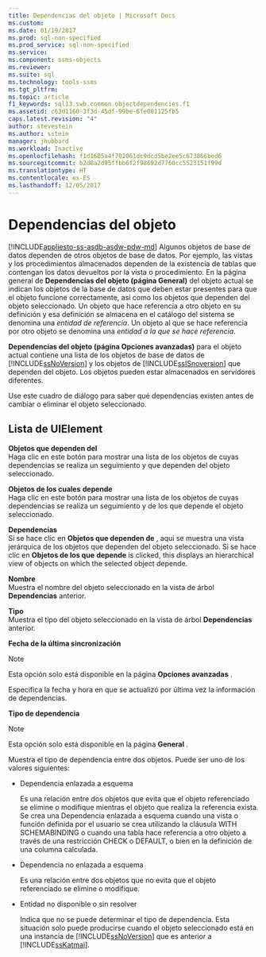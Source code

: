 ```yaml
---
title: Dependencias del objeto | Microsoft Docs
ms.custom: 
ms.date: 01/19/2017
ms.prod: sql-non-specified
ms.prod_service: sql-non-specified
ms.service: 
ms.component: ssms-objects
ms.reviewer: 
ms.suite: sql
ms.technology: tools-ssms
ms.tgt_pltfrm: 
ms.topic: article
f1_keywords: sql13.swb.common.objectdependencies.f1
ms.assetid: c63d1160-3f3d-45df-99be-6fe081125fb5
caps.latest.revision: "4"
author: stevestein
ms.author: sstein
manager: jhubbard
ms.workload: Inactive
ms.openlocfilehash: f1d1605a4f702061dc9dcd5be2ee5c673866bed6
ms.sourcegitcommit: b2d8a2d95ffbb6f2f98692d7760cc5523151f99d
ms.translationtype: HT
ms.contentlocale: es-ES
ms.lasthandoff: 12/05/2017
---
```

# <a name="object-dependencies"></a>Dependencias del objeto
[!INCLUDE[appliesto-ss-asdb-asdw-pdw-md](../../includes/appliesto-ss-asdb-asdw-pdw-md.md)] Algunos objetos de base de datos dependen de otros objetos de base de datos. Por ejemplo, las vistas y los procedimientos almacenados dependen de la existencia de tablas que contengan los datos devueltos por la vista o procedimiento. En la página general de **Dependencias del objeto (página General)** del objeto actual se indican los objetos de la base de datos que deben estar presentes para que el objeto funcione correctamente, así como los objetos que dependen del objeto seleccionado. Un objeto que hace referencia a otro objeto en su definición y esa definición se almacena en el catálogo del sistema se denomina una *entidad de referencia*. Un objeto al que se hace referencia por otro objeto se denomina una *entidad a la que se hace referencia*.  
  
**Dependencias del objeto (página Opciones avanzadas)** para el objeto actual contiene una lista de los objetos de base de datos de [!INCLUDE[ssNoVersion](../../includes/ssnoversion_md.md)] y los objetos de [!INCLUDE[ssISnoversion](../../includes/ssisnoversion_md.md)] que dependen del objeto. Los objetos pueden estar almacenados en servidores diferentes.  
  
Use este cuadro de diálogo para saber qué dependencias existen antes de cambiar o eliminar el objeto seleccionado.  
  
## <a name="uielement-list"></a>Lista de UIElement  
**Objetos que dependen del** *<selected object>*  
Haga clic en este botón para mostrar una lista de los objetos de cuyas dependencias se realiza un seguimiento y que dependen del objeto seleccionado.  
  
**Objetos de los cuales** *<selected object>* **depende**  
Haga clic en este botón para mostrar una lista de los objetos de cuyas dependencias se realiza un seguimiento y de los que depende el objeto seleccionado.  
  
**Dependencias**  
Si se hace clic en **Objetos que dependen de** *<selected object>* , aquí se muestra una vista jerárquica de los objetos que dependen del objeto seleccionado. Si se hace clic en **Objetos de los que** *<selected object>* **depende** is clicked, this displays an hierarchical view of objects on which the selected object depende.  
  
**Nombre**  
Muestra el nombre del objeto seleccionado en la vista de árbol **Dependencias** anterior.  
  
**Tipo**  
Muestra el tipo del objeto seleccionado en la vista de árbol **Dependencias** anterior.  
  
**Fecha de la última sincronización**  
> [!NOTE]  
> Esta opción solo está disponible en la página **Opciones avanzadas** .  
  
Especifica la fecha y hora en que se actualizó por última vez la información de dependencias.  
  
**Tipo de dependencia**  
> [!NOTE]  
> Esta opción solo está disponible en la página **General** .  
  
Muestra el tipo de dependencia entre dos objetos. Puede ser uno de los valores siguientes:  
  
-   Dependencia enlazada a esquema  
  
    Es una relación entre dos objetos que evita que el objeto referenciado se elimine o modifique mientras el objeto que realiza la referencia exista. Se crea una Dependencia enlazada a esquema cuando una vista o función definida por el usuario se crea utilizando la cláusula WITH SCHEMABINDING o cuando una tabla hace referencia a otro objeto a través de una restricción CHECK o DEFAULT, o bien en la definición de una columna calculada.  
  
-   Dependencia no enlazada a esquema  
  
    Es una relación entre dos objetos que no evita que el objeto referenciado se elimine o modifique.  
  
-   Entidad no disponible o sin resolver  
  
    Indica que no se puede determinar el tipo de dependencia. Esta situación solo puede producirse cuando el objeto seleccionado está en una instancia de [!INCLUDE[ssNoVersion](../../includes/ssnoversion_md.md)] que es anterior a [!INCLUDE[ssKatmai](../../includes/sskatmai_md.md)].  
  
